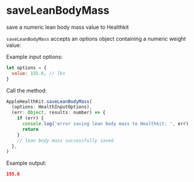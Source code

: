 # saveLeanBodyMass

save a numeric lean body mass value to Healthkit

`saveLeanBodyMass` accepts an options object containing a numeric weight value:

Example input options:

```javascript
let options = {
  value: 155.6, // lbs
}
```

Call the method:

```javascript
AppleHealthKit.saveLeanBodyMass(
  (options: HealthInputOptions),
  (err: Object, results: number) => {
    if (err) {
      console.log('error saving lean body mass to Healthkit: ', err)
      return
    }
    // lean body mass successfully saved
  },
)
```

Example output:

```json
155.6
```
